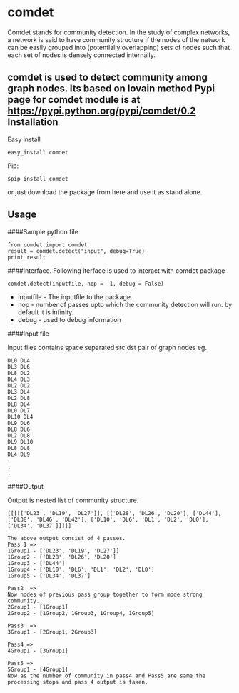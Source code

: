 comdet
======
Comdet stands for community detection.
In the study of complex networks, a network is said to have community structure if the nodes of the network can be easily grouped into (potentially overlapping) sets of nodes such that each set of nodes is densely connected internally.

comdet is used to detect community among graph nodes. Its based on lovain method
Pypi page for comdet module is at 
   https://pypi.python.org/pypi/comdet/0.2
Installation
-------------
Easy install
```shell
easy_install comdet
````

Pip:
```shell
$pip install comdet
```

or just download the package from here and use it as stand alone.

Usage
-------------
####Sample python file
```
from comdet import comdet
result = comdet.detect("input", debug=True)
print result
```

####Interface.
Following iterface is used to interact with comdet package
```
comdet.detect(inputfile, nop = -1, debug = False)
```
* inputfile - The inputfile to the package.
* nop       - number of passes upto which the community detection will run. by default it is infinity.
* debug     - used to debug information

####Input file

Input files  contains space separated src dst pair of graph nodes
eg.
```shell
DL0 DL4
DL3 DL6
DL8 DL2
DL4 DL3
DL2 DL2
DL3 DL4
DL2 DL8
DL8 DL4
DL0 DL7
DL10 DL4
DL9 DL6
DL8 DL6
DL2 DL8
DL9 DL10
DL8 DL8
DL4 DL9
.
.
.
```
####Output

Output is nested list of community structure.
```shell
[[[[['DL23', 'DL19', 'DL27']], [['DL28', 'DL26', 'DL20'], ['DL44'], ['DL38', 'DL46', 'DL42'], ['DL10', 'DL6', 'DL1', 'DL2', 'DL0'], ['DL34', 'DL37']]]]]
```
```
The above output consist of 4 passes.
Pass 1 => 
1Group1 - ['DL23', 'DL19', 'DL27']]
1Group2 - ['DL28', 'DL26', 'DL20']
1Group3 - ['DL44']
1Group4 - ['DL10', 'DL6', 'DL1', 'DL2', 'DL0']
1Group5 - ['DL34', 'DL37']

Pass2  => 
Now nodes of previous pass group together to form mode strong community.
2Group1 - [1Group1]
2Group2 - [1Group2, 1Group3, 1Group4, 1Group5]

Pass3  =>
3Group1 - [2Group1, 2Group3]

Pass4 => 
4Group1 - [3Group1]

Pass5 => 
5Group1 - [4Group1]
Now as the number of community in pass4 and Pass5 are same the processing stops and pass 4 output is taken.
```
